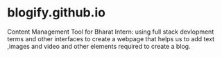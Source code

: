 # blogify.github.io
Content Management Tool for Bharat Intern: using full stack devlopment terms and other interfaces to create a webpage that helps us to add text ,images and video and other elements required to create a blog.
